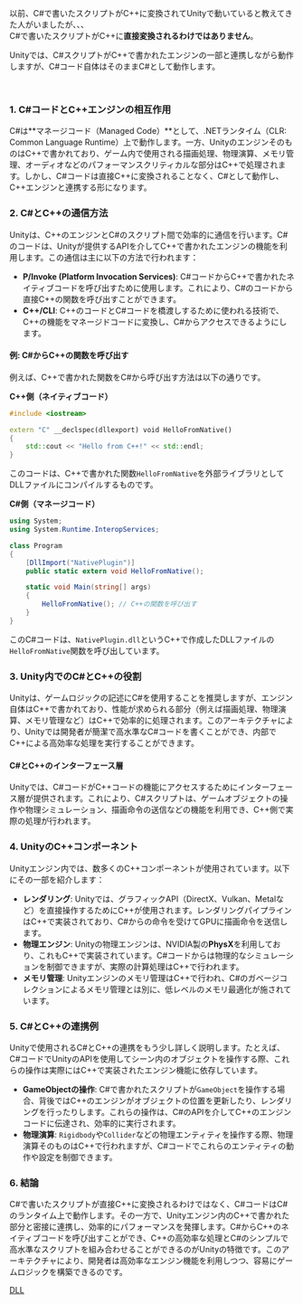 
以前、C#で書いたスクリプトがC++に変換されてUnityで動いていると教えてきた人がいましたが、、、  
C#で書いたスクリプトがC++に**直接変換されるわけではありません**。

Unityでは、C#スクリプトがC++で書かれたエンジンの一部と連携しながら動作しますが、C#コード自体はそのままC#として動作します。

<br>

### 1. **C#コードとC++エンジンの相互作用**

C#は**マネージコード（Managed Code）**として、.NETランタイム（CLR: Common Language Runtime）上で動作します。一方、UnityのエンジンそのものはC++で書かれており、ゲーム内で使用される描画処理、物理演算、メモリ管理、オーディオなどのパフォーマンスクリティカルな部分はC++で処理されます。しかし、C#コードは直接C++に変換されることなく、C#として動作し、C++エンジンと連携する形になります。

### 2. **C#とC++の通信方法**

Unityは、C++のエンジンとC#のスクリプト間で効率的に通信を行います。C#のコードは、Unityが提供するAPIを介してC++で書かれたエンジンの機能を利用します。この通信は主に以下の方法で行われます：

- **P/Invoke (Platform Invocation Services)**: C#コードからC++で書かれたネイティブコードを呼び出すために使用します。これにより、C#のコードから直接C++の関数を呼び出すことができます。
- **C++/CLI**: C++のコードとC#コードを橋渡しするために使われる技術で、C++の機能をマネージドコードに変換し、C#からアクセスできるようにします。

#### 例: C#からC++の関数を呼び出す

例えば、C++で書かれた関数をC#から呼び出す方法は以下の通りです。

**C++側（ネイティブコード）**
```cpp
#include <iostream>

extern "C" __declspec(dllexport) void HelloFromNative()
{
    std::cout << "Hello from C++!" << std::endl;
}
```

このコードは、C++で書かれた関数`HelloFromNative`を外部ライブラリとしてDLLファイルにコンパイルするものです。

**C#側（マネージコード）**
```csharp
using System;
using System.Runtime.InteropServices;

class Program
{
    [DllImport("NativePlugin")]
    public static extern void HelloFromNative();

    static void Main(string[] args)
    {
        HelloFromNative(); // C++の関数を呼び出す
    }
}
```

このC#コードは、`NativePlugin.dll`というC++で作成したDLLファイルの`HelloFromNative`関数を呼び出しています。

### 3. **Unity内でのC#とC++の役割**

Unityは、ゲームロジックの記述にC#を使用することを推奨しますが、エンジン自体はC++で書かれており、性能が求められる部分（例えば描画処理、物理演算、メモリ管理など）はC++で効率的に処理されます。このアーキテクチャにより、Unityでは開発者が簡潔で高水準なC#コードを書くことができ、内部でC++による高効率な処理を実行することができます。

#### **C#とC++のインターフェース層**
Unityでは、C#コードがC++コードの機能にアクセスするためにインターフェース層が提供されます。これにより、C#スクリプトは、ゲームオブジェクトの操作や物理シミュレーション、描画命令の送信などの機能を利用でき、C++側で実際の処理が行われます。

### 4. **UnityのC++コンポーネント**

Unityエンジン内では、数多くのC++コンポーネントが使用されています。以下にその一部を紹介します：

- **レンダリング**: Unityでは、グラフィックAPI（DirectX、Vulkan、Metalなど）を直接操作するためにC++が使用されます。レンダリングパイプラインはC++で実装されており、C#からの命令を受けてGPUに描画命令を送信します。
- **物理エンジン**: Unityの物理エンジンは、NVIDIA製の**PhysX**を利用しており、これもC++で実装されています。C#コードからは物理的なシミュレーションを制御できますが、実際の計算処理はC++で行われます。
- **メモリ管理**: Unityエンジンのメモリ管理はC++で行われ、C#のガベージコレクションによるメモリ管理とは別に、低レベルのメモリ最適化が施されています。

### 5. **C#とC++の連携例**

Unityで使用されるC#とC++の連携をもう少し詳しく説明します。たとえば、C#コードでUnityのAPIを使用してシーン内のオブジェクトを操作する際、これらの操作は実際にはC++で実装されたエンジン機能に依存しています。

- **GameObjectの操作**: C#で書かれたスクリプトが`GameObject`を操作する場合、背後ではC++のエンジンがオブジェクトの位置を更新したり、レンダリングを行ったりします。これらの操作は、C#のAPIを介してC++のエンジンコードに伝達され、効率的に実行されます。
- **物理演算**: `Rigidbody`や`Collider`などの物理エンティティを操作する際、物理演算そのものはC++で行われますが、C#コードでこれらのエンティティの動作や設定を制御できます。

### 6. **結論**

C#で書いたスクリプトが直接C++に変換されるわけではなく、C#コードはC#のランタイム上で動作します。その一方で、Unityエンジン内のC++で書かれた部分と密接に連携し、効率的にパフォーマンスを発揮します。C#からC++のネイティブコードを呼び出すことができ、C++の高効率な処理とC#のシンプルで高水準なスクリプトを組み合わせることができるのがUnityの特徴です。このアーキテクチャにより、開発者は高効率なエンジン機能を利用しつつ、容易にゲームロジックを構築できるのです。



[DLL](DLL.md)